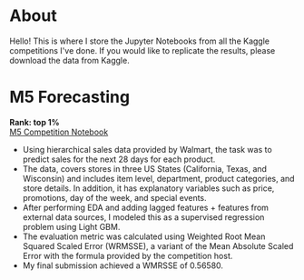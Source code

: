# About

Hello! This is where I store the Jupyter Notebooks from all the Kaggle competitions I've done. If you would like to replicate the results, please download the data from Kaggle.



# M5 Forecasting
<b> Rank: top 1% </b><br>
[M5 Competition Notebook](https://github.com/helloannietran/kaggle/blob/master/m5-competition-forecasting/annie-tran-m5-forecasting-accuracy.ipynb)

- Using hierarchical sales data provided by Walmart, the task was to predict sales for the next 28 days for each product.
- The data, covers stores in three US States (California, Texas, and Wisconsin) and includes item level, department, product categories, and store details. In addition, it has explanatory variables such as price, promotions, day of the week, and special events.
- After performing EDA and adding lagged features + features from external data sources, I modeled this as a supervised regression problem using Light GBM. 
- The evaluation metric was calculated using Weighted Root Mean Squared Scaled Error (WRMSSE), a variant of the Mean Absolute Scaled Error with the formula provided by the competition host. 
- My final submission achieved a WMRSSE of 0.56580.
